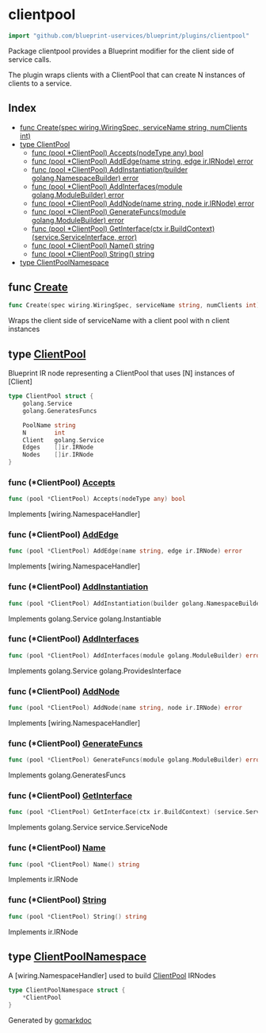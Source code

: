 <!-- Code generated by gomarkdoc. DO NOT EDIT -->

# clientpool

```go
import "github.com/blueprint-uservices/blueprint/plugins/clientpool"
```

Package clientpool provides a Blueprint modifier for the client side of service calls.

The plugin wraps clients with a ClientPool that can create N instances of clients to a service.

## Index

- [func Create\(spec wiring.WiringSpec, serviceName string, numClients int\)](<#Create>)
- [type ClientPool](<#ClientPool>)
  - [func \(pool \*ClientPool\) Accepts\(nodeType any\) bool](<#ClientPool.Accepts>)
  - [func \(pool \*ClientPool\) AddEdge\(name string, edge ir.IRNode\) error](<#ClientPool.AddEdge>)
  - [func \(pool \*ClientPool\) AddInstantiation\(builder golang.NamespaceBuilder\) error](<#ClientPool.AddInstantiation>)
  - [func \(pool \*ClientPool\) AddInterfaces\(module golang.ModuleBuilder\) error](<#ClientPool.AddInterfaces>)
  - [func \(pool \*ClientPool\) AddNode\(name string, node ir.IRNode\) error](<#ClientPool.AddNode>)
  - [func \(pool \*ClientPool\) GenerateFuncs\(module golang.ModuleBuilder\) error](<#ClientPool.GenerateFuncs>)
  - [func \(pool \*ClientPool\) GetInterface\(ctx ir.BuildContext\) \(service.ServiceInterface, error\)](<#ClientPool.GetInterface>)
  - [func \(pool \*ClientPool\) Name\(\) string](<#ClientPool.Name>)
  - [func \(pool \*ClientPool\) String\(\) string](<#ClientPool.String>)
- [type ClientPoolNamespace](<#ClientPoolNamespace>)


<a name="Create"></a>
## func [Create](<https://github.com/Blueprint-uServices/blueprint/blob/main/plugins/clientpool/wiring.go#L15>)

```go
func Create(spec wiring.WiringSpec, serviceName string, numClients int)
```

Wraps the client side of serviceName with a client pool with n client instances

<a name="ClientPool"></a>
## type [ClientPool](<https://github.com/Blueprint-uServices/blueprint/blob/main/plugins/clientpool/ir.go#L18-L27>)

Blueprint IR node representing a ClientPool that uses \[N\] instances of \[Client\]

```go
type ClientPool struct {
    golang.Service
    golang.GeneratesFuncs

    PoolName string
    N        int
    Client   golang.Service
    Edges    []ir.IRNode
    Nodes    []ir.IRNode
}
```

<a name="ClientPool.Accepts"></a>
### func \(\*ClientPool\) [Accepts](<https://github.com/Blueprint-uServices/blueprint/blob/main/plugins/clientpool/wiring.go#L45>)

```go
func (pool *ClientPool) Accepts(nodeType any) bool
```

Implements \[wiring.NamespaceHandler\]

<a name="ClientPool.AddEdge"></a>
### func \(\*ClientPool\) [AddEdge](<https://github.com/Blueprint-uServices/blueprint/blob/main/plugins/clientpool/wiring.go#L51>)

```go
func (pool *ClientPool) AddEdge(name string, edge ir.IRNode) error
```

Implements \[wiring.NamespaceHandler\]

<a name="ClientPool.AddInstantiation"></a>
### func \(\*ClientPool\) [AddInstantiation](<https://github.com/Blueprint-uServices/blueprint/blob/main/plugins/clientpool/ir.go#L116>)

```go
func (pool *ClientPool) AddInstantiation(builder golang.NamespaceBuilder) error
```

Implements golang.Service golang.Instantiable

<a name="ClientPool.AddInterfaces"></a>
### func \(\*ClientPool\) [AddInterfaces](<https://github.com/Blueprint-uServices/blueprint/blob/main/plugins/clientpool/ir.go#L54>)

```go
func (pool *ClientPool) AddInterfaces(module golang.ModuleBuilder) error
```

Implements golang.Service golang.ProvidesInterface

<a name="ClientPool.AddNode"></a>
### func \(\*ClientPool\) [AddNode](<https://github.com/Blueprint-uServices/blueprint/blob/main/plugins/clientpool/wiring.go#L57>)

```go
func (pool *ClientPool) AddNode(name string, node ir.IRNode) error
```

Implements \[wiring.NamespaceHandler\]

<a name="ClientPool.GenerateFuncs"></a>
### func \(\*ClientPool\) [GenerateFuncs](<https://github.com/Blueprint-uServices/blueprint/blob/main/plugins/clientpool/ir.go#L67>)

```go
func (pool *ClientPool) GenerateFuncs(module golang.ModuleBuilder) error
```

Implements golang.GeneratesFuncs

<a name="ClientPool.GetInterface"></a>
### func \(\*ClientPool\) [GetInterface](<https://github.com/Blueprint-uServices/blueprint/blob/main/plugins/clientpool/ir.go#L48>)

```go
func (pool *ClientPool) GetInterface(ctx ir.BuildContext) (service.ServiceInterface, error)
```

Implements golang.Service service.ServiceNode

<a name="ClientPool.Name"></a>
### func \(\*ClientPool\) [Name](<https://github.com/Blueprint-uServices/blueprint/blob/main/plugins/clientpool/ir.go#L30>)

```go
func (pool *ClientPool) Name() string
```

Implements ir.IRNode

<a name="ClientPool.String"></a>
### func \(\*ClientPool\) [String](<https://github.com/Blueprint-uServices/blueprint/blob/main/plugins/clientpool/ir.go#L35>)

```go
func (pool *ClientPool) String() string
```

Implements ir.IRNode

<a name="ClientPoolNamespace"></a>
## type [ClientPoolNamespace](<https://github.com/Blueprint-uServices/blueprint/blob/main/plugins/clientpool/wiring.go#L40-L42>)

A \[wiring.NamespaceHandler\] used to build [ClientPool](<#ClientPool>) IRNodes

```go
type ClientPoolNamespace struct {
    *ClientPool
}
```

Generated by [gomarkdoc](<https://github.com/princjef/gomarkdoc>)
